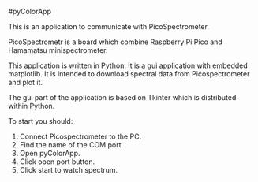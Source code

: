#pyColorApp

This is an application to communicate with PicoSpectrometer.

PicoSpectrometr is a board which combine Raspberry Pi Pico and Hamamatsu minispectrometer.

This application is written in Python. It is a gui application with embedded matplotlib. It is intended to download spectral data from Picospectrometer and plot it.

The gui part of the application is based on Tkinter which is distributed within Python.

To start you should:
1) Connect Picospectrometer to the PC.
2) Find the name of the COM port.
3) Open pyColorApp.
4) Click open port button.
5) Click start to watch spectrum.

